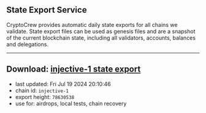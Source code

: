 ## State Export Service
CryptoCrew provides automatic daily state exports for all chains we validate. State export files can be used as genesis files and are a snapshot of the current blockchain state, including all validators, accounts, balances and delegations.

---
**Download: [injective-1 state export](https://dl-eu2.ccvalidators.com/SERVICE/injective/injective-1_export_78630538.json)**
---

- last updated: Fri Jul 19 2024 20:10:46
- chain id: `injective-1`
- export height: `78630538`
- use for: airdrops, local tests, chain recovery
